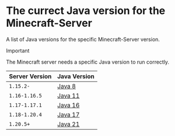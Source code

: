 # The currect Java version for the Minecraft-Server
A list of Java versions for the specific Minecraft-Server version.


> [!IMPORTANT]
> The Minecraft server needs a specific Java version to run correctly.


| Server Version  | Java Version |
| ------------- | ------------- |
| `1.15.2-`  | [Java 8](https://www.oracle.com/de/java/technologies/downloads/#java8)  |
| `1.16-1.16.5`  | [Java 11](https://www.oracle.com/de/java/technologies/downloads/#java11)  |
| `1.17-1.17.1` | [Java 16](https://www.oracle.com/java/technologies/javase/jdk16-archive-downloads.html) |
| `1.18-1.20.4` | [Java 17](https://www.oracle.com/de/java/technologies/downloads/#java17) |
| `1.20.5+` | [Java 21](https://www.oracle.com/de/java/technologies/downloads/#java21) |

